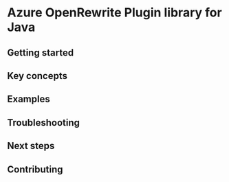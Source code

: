 # Azure OpenRewrite Plugin library for Java
## Getting started
## Key concepts
## Examples
## Troubleshooting
## Next steps
## Contributing
